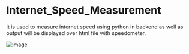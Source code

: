 # Internet_Speed_Measurement
It is used to measure internet speed using python in backend as well as output will be displayed over html file with speedometer.



![image](https://user-images.githubusercontent.com/101263169/165234872-6af3947e-8c3d-4860-8746-c0863190eb05.png)
